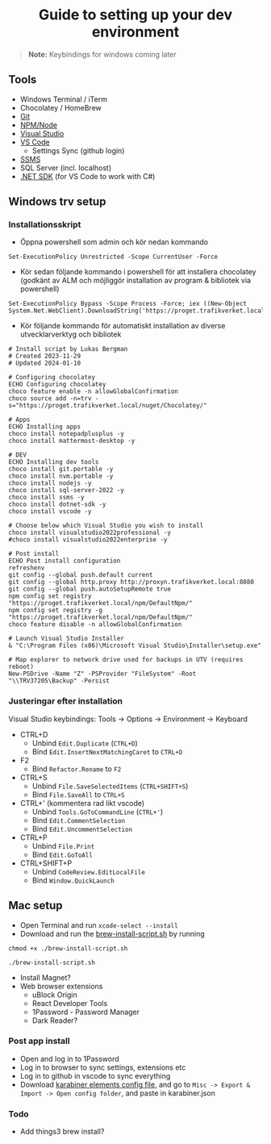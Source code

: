 <div align="center">
  
# Guide to setting up your dev environment
</div>

> **Note:** Keybindings for windows coming later

## Tools
- Windows Terminal / iTerm
- Chocolatey / HomeBrew
- [Git](https://git-scm.com/downloads)
- [NPM/Node](https://nodejs.org/en/download)
- [Visual Studio](https://visualstudio.microsoft.com/downloads/)
- [VS Code](https://code.visualstudio.com/Download)
  - Settings Sync (github login)
- [SSMS](https://learn.microsoft.com/en-us/sql/ssms/download-sql-server-management-studio-ssms?view=sql-server-ver16)
- SQL Server (incl. localhost)
- [.NET SDK](https://dotnet.microsoft.com/en-us/download) (for VS Code to work with C#)




## Windows trv setup
### Installationsskript
- Öppna powershell som admin och kör nedan kommando
```
Set-ExecutionPolicy Unrestricted -Scope CurrentUser -Force
```
- Kör sedan följande kommando i powershell för att installera chocolatey (godkänt av ALM och möjliggör installation av program & bibliotek via powershell)

```
Set-ExecutionPolicy Bypass -Scope Process -Force; iex ((New-Object System.Net.WebClient).DownloadString('https://proget.trafikverket.local/endpoints/ChocolateyInstall/content/install.ps1'))
```
- Kör följande kommando för automatiskt installation av diverse utvecklarverktyg och bibliotek
```
# Install script by Lukas Bergman
# Created 2023-11-29
# Updated 2024-01-10

# Configuring chocolatey
ECHO Configuring chocolatey
choco feature enable -n allowGlobalConfirmation
choco source add -n=trv -s="https://proget.trafikverket.local/nuget/Chocolatey/"

# Apps
ECHO Installing apps
choco install notepadplusplus -y
choco install mattermost-desktop -y

# DEV
ECHO Installing dev tools
choco install git.portable -y
choco install nvm.portable -y
choco install nodejs -y
choco install sql-server-2022 -y
choco install ssms -y
choco install dotnet-sdk -y
choco install vscode -y

# Choose below which Visual Studio you wish to install
choco install visualstudio2022professional -y
#choco install visualstudio2022enterprise -y

# Post install
ECHO Post install configuration
refreshenv
git config --global push.default current
git config --global http.proxy http://proxyn.trafikverket.local:8080
git config --global push.autoSetupRemote true
npm config set registry "https://proget.trafikverket.local/npm/DefaultNpm/"
npm config set registry -g "https://proget.trafikverket.local/npm/DefaultNpm/"
choco feature disable -n allowGlobalConfirmation

# Launch Visual Studio Installer
& "C:\Program Files (x86)\Microsoft Visual Studio\Installer\setup.exe"

# Map explorer to network drive used for backups in UTV (requires reboot)
New-PSDrive -Name "Z" -PSProvider "FileSystem" -Root "\\TRV37205\Backup" -Persist
```


### Justeringar efter installation
Visual Studio keybindings:
Tools -> Options -> Environment -> Keyboard
- CTRL+D
  - Unbind `Edit.Duplicate` (`CTRL+D`)
  - Bind `Edit.InsertNextMatchingCaret` to `CTRL+D`
- F2
  - Bind `Refactor.Rename` to `F2`
- CTRL+S
  - Unbind `File.SaveSelectedItems` (`CTRL+SHIFT+S`)
  - Bind `File.SaveAll` to `CTRL+S`
- CTRL+' (kommentera rad likt vscode)
  - Unbind `Tools.GoToCommandLine` (`CTRL+'`)
  - Bind `Edit.CommentSelection`
  - Bind `Edit.UncommentSelection`
- CTRL+P
  - Unbind `File.Print`
  - Bind `Edit.GoToAll`
- CTRL+SHIFT+P
  - Unbind `CodeReview.EditLocalFile`
  - Bind `Window.QuickLaunch`




## Mac setup
- Open Terminal and run `xcode-select --install`
- Download and run the [brew-install-script.sh](https://github.com/lukasbergman/dev-setup/blob/main/brew-install-script.sh) by running
```
chmod +x ./brew-install-script.sh

./brew-install-script.sh
```
- Install Magnet?
- Web browser extensions
  - uBlock Origin
  - React Developer Tools
  - 1Password - Password Manager
  - Dark Reader?

### Post app install
- Open and log in to 1Password
- Log in to browser to sync settings, extensions etc
- Log in to github in vscode to sync everything
- Download [karabiner elements config file](https://github.com/lukasbergman/dev-setup/blob/main/karabiner.json), and go to `Misc -> Export & Import -> Open config folder`, and paste in karabiner.json

### Todo
- Add things3 brew install?

